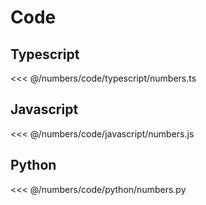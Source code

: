 # Code

## Typescript
<<< @/numbers/code/typescript/numbers.ts

## Javascript
<<< @/numbers/code/javascript/numbers.js

## Python
<<< @/numbers/code/python/numbers.py